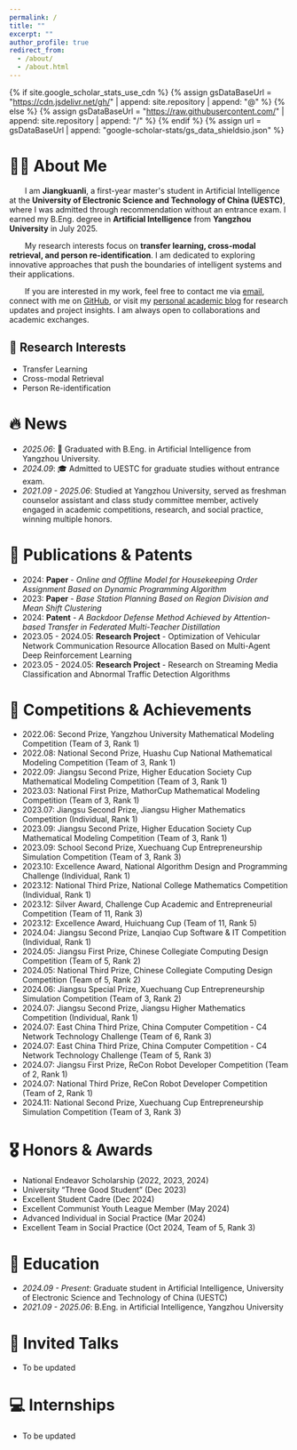 ```yaml
---
permalink: /
title: ""
excerpt: ""
author_profile: true
redirect_from: 
  - /about/
  - /about.html
---
```


{% if site.google_scholar_stats_use_cdn %}
{% assign gsDataBaseUrl = "https://cdn.jsdelivr.net/gh/" | append: site.repository | append: "@" %}
{% else %}
{% assign gsDataBaseUrl = "https://raw.githubusercontent.com/" | append: site.repository | append: "/" %}
{% endif %}
{% assign url = gsDataBaseUrl | append: "google-scholar-stats/gs_data_shieldsio.json" %}

# 👨‍💻 About Me
&emsp;&emsp;I am **Jiangkuanli**, a first-year master's student in Artificial Intelligence at the **University of Electronic Science and Technology of China (UESTC)**, where I was admitted through recommendation without an entrance exam. I earned my B.Eng. degree in **Artificial Intelligence** from **Yangzhou University** in July 2025. 

&emsp;&emsp;My research interests focus on **transfer learning, cross-modal retrieval, and person re-identification**. I am dedicated to exploring innovative approaches that push the boundaries of intelligent systems and their applications.  

&emsp;&emsp;If you are interested in my work, feel free to contact me via [email](mailto:jiangkuanli@163.com.com), connect with me on [GitHub](https://github.com/Re-ljk), or visit my [personal academic blog](https://www.leejk-magic.top/) for research updates and project insights. I am always open to collaborations and academic exchanges.



## 🧠 Research Interests
- Transfer Learning  
- Cross-modal Retrieval  
- Person Re-identification  

# 🔥 News
- *2025.06*: 🌟 Graduated with B.Eng. in Artificial Intelligence from Yangzhou University.
- *2024.09*: 🎓 Admitted to UESTC for graduate studies without entrance exam.
- *2021.09 - 2025.06*: Studied at Yangzhou University, served as freshman counselor assistant and class study committee member, actively engaged in academic competitions, research, and social practice, winning multiple honors.

# 📝 Publications & Patents
- 2024: **Paper** - *Online and Offline Model for Housekeeping Order Assignment Based on Dynamic Programming Algorithm*  
- 2023: **Paper** - *Base Station Planning Based on Region Division and Mean Shift Clustering*  
- 2024: **Patent** - *A Backdoor Defense Method Achieved by Attention-based Transfer in Federated Multi-Teacher Distillation*  
- 2023.05 - 2024.05: **Research Project** - Optimization of Vehicular Network Communication Resource Allocation Based on Multi-Agent Deep Reinforcement Learning  
- 2023.05 - 2024.05: **Research Project** - Research on Streaming Media Classification and Abnormal Traffic Detection Algorithms  

# 🚀 Competitions & Achievements
- 2022.06: Second Prize, Yangzhou University Mathematical Modeling Competition (Team of 3, Rank 1)  
- 2022.08: National Second Prize, Huashu Cup National Mathematical Modeling Competition (Team of 3, Rank 1)  
- 2022.09: Jiangsu Second Prize, Higher Education Society Cup Mathematical Modeling Competition (Team of 3, Rank 1)  
- 2023.03: National First Prize, MathorCup Mathematical Modeling Competition (Team of 3, Rank 1)  
- 2023.07: Jiangsu Second Prize, Jiangsu Higher Mathematics Competition (Individual, Rank 1)  
- 2023.09: Jiangsu Second Prize, Higher Education Society Cup Mathematical Modeling Competition (Team of 3, Rank 1)  
- 2023.09: School Second Prize, Xuechuang Cup Entrepreneurship Simulation Competition (Team of 3, Rank 3)  
- 2023.10: Excellence Award, National Algorithm Design and Programming Challenge (Individual, Rank 1)  
- 2023.12: National Third Prize, National College Mathematics Competition (Individual, Rank 1)  
- 2023.12: Silver Award, Challenge Cup Academic and Entrepreneurial Competition (Team of 11, Rank 3)  
- 2023.12: Excellence Award, Huichuang Cup (Team of 11, Rank 5)  
- 2024.04: Jiangsu Second Prize, Lanqiao Cup Software & IT Competition (Individual, Rank 1)  
- 2024.05: Jiangsu First Prize, Chinese Collegiate Computing Design Competition (Team of 5, Rank 2)  
- 2024.05: National Third Prize, Chinese Collegiate Computing Design Competition (Team of 5, Rank 2)  
- 2024.06: Jiangsu Special Prize, Xuechuang Cup Entrepreneurship Simulation Competition (Team of 3, Rank 2)  
- 2024.07: Jiangsu Second Prize, Jiangsu Higher Mathematics Competition (Individual, Rank 1)  
- 2024.07: East China Third Prize, China Computer Competition - C4 Network Technology Challenge (Team of 6, Rank 3)  
- 2024.07: East China Third Prize, China Computer Competition - C4 Network Technology Challenge (Team of 5, Rank 3)  
- 2024.07: Jiangsu First Prize, ReCon Robot Developer Competition (Team of 2, Rank 1)  
- 2024.07: National Third Prize, ReCon Robot Developer Competition (Team of 2, Rank 1)  
- 2024.11: National Second Prize, Xuechuang Cup Entrepreneurship Simulation Competition (Team of 3, Rank 3)  

# 🎖 Honors & Awards
- National Endeavor Scholarship (2022, 2023, 2024)  
- University “Three Good Student” (Dec 2023)  
- Excellent Student Cadre (Dec 2024)  
- Excellent Communist Youth League Member (May 2024)  
- Advanced Individual in Social Practice (Mar 2024)  
- Excellent Team in Social Practice (Oct 2024, Team of 5, Rank 3)  

# 📖 Education
- *2024.09 - Present*: Graduate student in Artificial Intelligence, University of Electronic Science and Technology of China (UESTC)  
- *2021.09 - 2025.06*: B.Eng. in Artificial Intelligence, Yangzhou University  

# 💬 Invited Talks
- To be updated

# 💻 Internships
- To be updated
